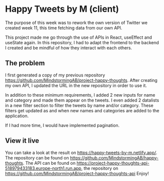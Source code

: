 # Happy Tweets by M (client)

The purpose of this week was to rework the own version of Twitter we created week 11, this time fetching data from our own API.

This project made me go through the use of APIs in React, useEffect and useState again. In this repository, I had to adapt the frontend to the backend I created and be mindful of how they interact with each others.

## The problem

I first generated a copy of my previous repository https://github.com/MindstormingAB/project-happy-thoughts. After creating my own API, I updated the URL in the new repository in order to use it.

In addition to these minimum requirements, I added 2 new inputs for name and category and made them appear on the tweets.
I even added 2 datalists in a new filter section to filter the tweets by name and/or category. These filters get updated as and when new names and categories are added to the application.

If I had more time, I would have implemented pagination.

## View it live

You can take a look at the result on https://happy-tweets-by-m.netlify.app/.
The repository can be found on https://github.com/MindstormingAB/happy-thoughts.
The API can be found on https://project-happy-thoughts-api-518979433183.europe-north1.run.app, the repository on https://github.com/MindstormingAB/project-happy-thoughts-api
Enjoy!
